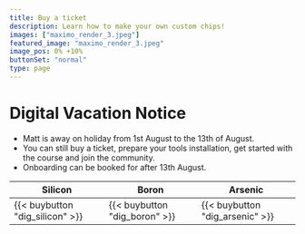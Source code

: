 ```yaml
---
title: Buy a ticket
description: Learn how to make your own custom chips!
images: ["maximo_render_3.jpeg"]
featured_image: "maximo_render_3.jpeg"
image_pos: 0% +10%
buttonSet: "normal"
type: page
---
```


# Digital Vacation Notice

* Matt is away on holiday from 1st August to the 13th of August.
* You can still buy a ticket, prepare your tools installation, get started with the course and join the community.
* Onboarding can be booked for after 13th August.

| Silicon           | Boron         | Arsenic |
|----------------   |-------------- |----------------   |
| {{< buybutton "dig_silicon" >}} | {{< buybutton "dig_boron" >}} | {{< buybutton "dig_arsenic" >}} |
